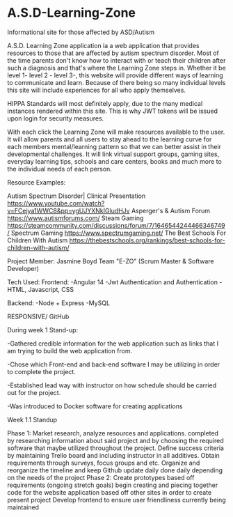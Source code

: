 # A.S.D-Learning-Zone
Informational site for those affected by ASD/Autism

A.S.D. Learning Zone application ia a web application that provides resources to those that are affected by autism spectrum disorder. 
Most of the time parents don't know how to interact with or teach their children after such a diagnosis and that's where the Learning Zone steps
in. Whether it be level 1- level 2 - level 3-, this website will provide different ways of learning to communicate and learn.  Because of there being so many
individual levels this site will include experiences for all who apply themselves. 

HIPPA Standards will most definitely apply, due to the many medical instances rendered within this site. This is why JWT tokens will be issued upon login for security measures. 

With each click the Learning Zone will make resources available to the user. It will allow parents and all users to stay ahead to the learning curve for each members mental/learning
pattern so that we can better assist in their developmental challenges.  It will link virtual support groups, gaming sites, everyday learning tips, schools and care centers, books and much more
to the individual needs of each person.

Resource Examples:

Autism Spectrum Disorder| Clinical Presentation https://www.youtube.com/watch?v=FCejya1WWC8&pp=ygUJYXNkIGludHJv
Asperger's & Autism Forum https://www.autismforums.com/
Steam Gaming https://steamcommunity.com/discussions/forum/7/1646544244466346749/
Spectrum Gaming https://www.spectrumgaming.net/
The Best Schools For Children With Autism https://thebestschools.org/rankings/best-schools-for-children-with-autism/

Project Member:
Jasmine Boyd Team "E-ZO"
(Scrum Master & Software Developer)

Tech Used:
Frontend:
-Angular 14
-Jwt Authentication and Authentication
-HTML, Javascript, CSS

Backend:
-Node + Express
-MySQL

RESPONSIVE/ GitHub

During week 1 Stand-up:

-Gathered credible information for the web application such as links that I am trying to build the web application from.

-Chose which Front-end and back-end software I may be utilizing in order to complete the project.

-Established lead way with instructor on how schedule should be carried out for the project.

-Was introduced to Docker software for creating applications

Week 1.1 Standup

Phase 1:
Market research, analyze resources and applications.
completed by researching information about said project and by choosing the required software that maybe utilized throughout the project.
Define success criteria by maintaining Trello board and including instructor in all additives.
Obtain requirements through surveys, focus groups and etc.
Organize and reorganize the timeline and keep Github update daily
done daily depending on the needs of the project
Phase 2:
Create prototypes based off requirements (ongoing stretch goals)
begin creating and piecing together code for the website application based off other sites in order to create present project
Develop frontend to ensure user friendliness
currently being maintained
